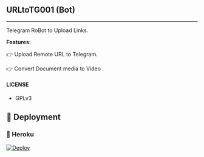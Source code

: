 ## URLtoTG001 (Bot)
---

Telegram RoBot to Upload Links.

**Features**:

👉 Upload Remote URL to Telegram.

👉 Convert Document media to Video .

#### LICENSE
- GPLv3

## 🚀 Deployment

### 💜 Heroku

[![Deploy](https://www.herokucdn.com/deploy/button.svg)](https://heroku.com/deploy?template=https://github.com/prxpostern/URLtoTG001)
